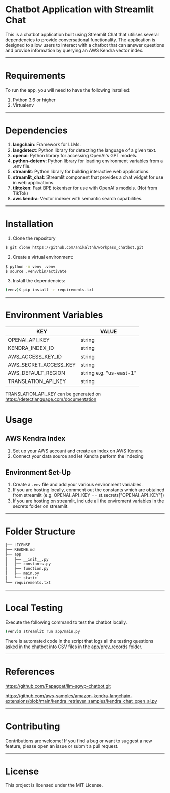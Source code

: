 # Chatbot Application with Streamlit Chat

This is a chatbot application built using Streamlit Chat that utilises several dependencies to provide conversational functionality. 
The application is designed to allow users to interact with a chatbot that can answer questions and provide information by querying an AWS Kendra vector index.

---

# Requirements
To run the app, you will need to have the following installed:

1. Python 3.6 or higher
2. Virtualenv

---

# Dependencies

1. **langchain**: Framework for LLMs.
2. **langdetect**: Python library for detecting the language of a given text.
3. **openai**: Python library for accessing OpenAI's GPT models.
4. **python-dotenv**: Python library for loading environment variables from a .env file.
5. **streamlit**: Python library for building interactive web applications.
6. **streamlit_chat**: Streamlit component that provides a chat widget for use in web applications.
7. **tiktoken**: Fast BPE tokeniser for use with OpenAI's models. (Not from TikTok)
8. **aws kendra**: Vector indexer with semantic search capabilities. 

---

# Installation
1. Clone the repository
```bash
$ git clone https://github.com/anikalthh/workpass_chatbot.git
```
2. Create a virtual environment:
```bash
$ python -m venv .venv
$ source .venv/bin/activate
```
3. Install the dependencies:
```bash
(venv)$ pip install -r requirements.txt
```

---

# Environment Variables

| KEY | VALUE |
|---|---|
| OPENAI_API_KEY | string |
| KENDRA_INDEX_ID | string |
| AWS_ACCESS_KEY_ID | string |
| AWS_SECRET_ACCESS_KEY | string |
| AWS_DEFAULT_REGION | string e.g. "us-east-1" |
| TRANSLATION_API_KEY | string |

TRANSLATION_API_KEY can be generated on https://detectlanguage.com/documentation

# Usage

## AWS Kendra Index
1. Set up your AWS account and create an index on AWS Kendra
2. Connect your data source and let Kendra perform the indexing

## Environment Set-Up
1. Create a `.env` file and add your various environment variables.
2. If you are hosting locally, comment out the constants which are obtained from streamlit (e.g. OPENAI_API_KEY == st.secrets["OPENAI_API_KEY"])
3. If you are hosting on streamlit, include all the enviroment variables in the secrets folder on streamlit.

---

# Folder Structure
```bash
├── LICENSE
├── README.md
├── app
│   ├── __init__.py
│   ├── constants.py
│   ├── function.py
│   ├── main.py
│   └── static
└── requirements.txt
```

---

# Local Testing
Execute the following command to test the chatbot locally.

```bash
(venv)$ streamlit run app/main.py
```
There is automated code in the script that logs all the testing questions asked in the chatbot into CSV files in the app/prev_records folder.

---

# References
https://github.com/Papagoat/llm-sgwp-chatbot.git

https://github.com/aws-samples/amazon-kendra-langchain-extensions/blob/main/kendra_retriever_samples/kendra_chat_open_ai.py

---

# Contributing
Contributions are welcome! If you find a bug or want to suggest a new feature, please open an issue or submit a pull request.

---

# License
This project is licensed under the MIT License.
